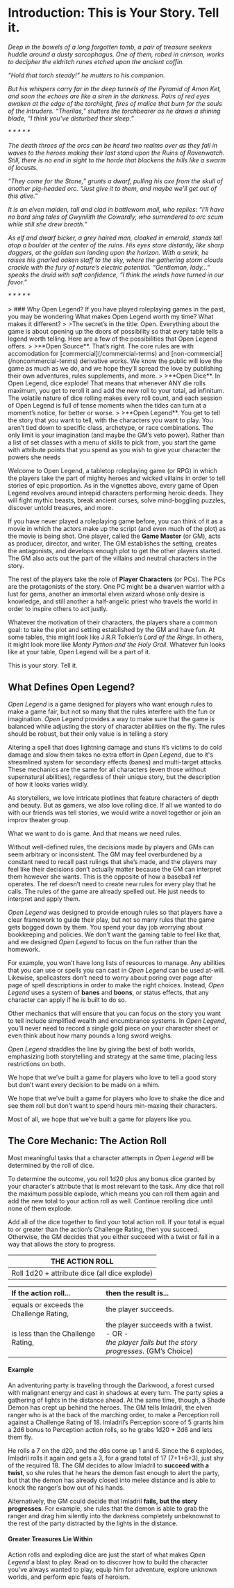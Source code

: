 # Introduction: This is Your Story. Tell it. #

*Deep in the bowels of a long forgotten tomb, a pair of treasure seekers huddle around a dusty sarcophagus. One of them, robed in crimson, works to decipher the eldritch runes etched upon the ancient coffin.*

*“Hold that torch steady!” he mutters to his companion.*

*But his whispers carry far in the deep tunnels of the Pyramid of Amon Ket, and soon the echoes are like a siren in the darkness. Pairs of red eyes awaken at the edge of the torchlight, fires of malice that burn for the souls of the intruders. “Therilas,” stutters the torchbearer as he draws a shining blade, “I think you’ve disturbed their sleep.”*

*\* \* \* \* \**

*The death throes of the orcs can be heard two realms over as they fall in waves to the heroes making their last stand upon the Ruins of Ravenwatch. Still, there is no end in sight to the horde that blackens the hills like a swarm of locusts.*

*“They come for the Stone,” grunts a dwarf, pulling his axe from the skull of another pig-headed orc. “Just give it to them, and maybe we’ll get out of this alive.”*

*It is an elven maiden, tall and clad in battleworn mail, who replies: “I’ll have no bard sing tales of Gwynilith the Cowardly, who surrendered to orc scum while still she drew breath.”*

*As elf and dwarf bicker, a grey haired man, cloaked in emerald, stands tall atop a boulder at the center of the ruins. His eyes stare distantly, like sharp daggers, at the golden sun landing upon the horizon. With a smirk, he raises his gnarled oaken staff to the sky,
where the gathering storm clouds crackle with the fury of nature’s electric potential. “Gentleman, lady…” speaks the druid with soft confidence, “I think the winds have turned in our favor.”*

*\* \* \* \* \**

<div class="sticky-sidebar"></div>
> ### Why Open Legend?
If you have played roleplaying games in the past, you may be wondering What makes Open Legend worth my time? What makes it different?
>
>The secret’s in the title: Open. Everything about the game is about opening up the doors of possibility so that every table tells a legend worth telling. Here are a few of the possibilities that Open Legend offers.
>
>**Open Source**. That’s right. The core rules are with accomodation for [commercial](/commercial-terms) and [non-commercial](/noncommercial-terms) derivative works. We know the public will love the game as much as we do, and we hope they’ll spread the love by publishing their own adventures, rules supplements, and more.
>
>**Open Dice**. In Open Legend, dice explode! That means that whenever ANY die rolls maximum, you get to reroll it and add the new roll to your total, ad infinitum. The volatile nature of dice rolling makes every roll count, and each session of Open Legend is full of tense moments when the tides can turn at a moment’s notice, for better or worse.
>
>**Open Legend**. You get to tell the story that you want to tell, with the characters you want to play. You aren’t tied down to specific class, archetype, or race combinations. The only limit is your imagination (and maybe the GM’s veto power). Rather than a list of set classes with a menu of skills to pick from, you start the game with attribute points that you spend as you wish to give your character the powers she needs

Welcome to Open Legend, a tabletop roleplaying game (or RPG) in which the players take the part of mighty heroes and wicked villains in order to tell stories of epic proportion. As in the vignettes above, every game of Open Legend revolves around intrepid characters performing heroic deeds. They will fight mythic beasts, break ancient curses, solve mind-boggling puzzles, discover untold treasures, and more.

If you have never played a roleplaying game before, you can think of it as a movie in which the actors make up the script (and even much of the plot) as the movie is being shot. One player, called the **Game Master** (or GM), acts as producer, director, and writer. The GM establishes the setting, creates the antagonists, and develops enough plot to get the other players started. The GM also acts out the part of the villains and neutral characters in the story.

The rest of the players take the role of **Player Characters** (or PCs). The PCs are the protagonists of the story. One PC might be a dwarven warrior with a lust for gems, another an immortal elven wizard whose only desire is knowledge, and still another a half-angelic priest who travels the world in order to inspire others to act justly.

Whatever the motivation of their characters, the players share a common goal: to take the plot and setting established by the GM and have fun. At some tables, this might look like J.R.R Tolkien’s *Lord of the Rings*. In others, it might look more like *Monty Python and the Holy Grail*. Whatever fun looks like at your table, Open Legend will be a part of it.

This is your story. Tell it.

## What Defines Open Legend? ##

*Open Legend* is a game designed for players who want enough rules to make a game fair, but not so many that the rules interfere with the fun or imagination. *Open Legend* provides a way to make sure that the game is balanced while adjusting the story of character abilities on the fly. The rules should be robust, but their only value is in telling a story

Altering a spell that does lightning damage and stuns it’s victims to do cold damage and slow them takes no extra effort in *Open Legend*, due to it's streamlined system for secondary effects (banes) and multi-target attacks. These mechanics are the same for all characters (even those without supernatural abilities), regardless of their unique story, but the description of how it looks varies wildly.

As storytellers, we love intricate plotlines that feature characters of depth and beauty. But as gamers, we also love rolling dice. If all we wanted to do with our friends was tell stories, we would write a novel together or join an improv theater group.

What we want to do is game. And that means we need rules.

Without well-defined rules, the decisions made by players and GMs can seem arbitrary or inconsistent. The GM may feel overburdened by a constant need to recall past rulings that she’s made, and the players may feel like their decisions don’t actually matter because the GM can interpret them however she wants. This is the opposite of how a baseball ref operates. The ref doesn’t need to create new rules for every play that he calls. The rules of the game are already spelled out. He just needs to interpret and apply them.

*Open Legend* was designed to provide enough rules so that players have a clear framework to guide their play, but not so many rules that the game gets bogged down by them. You spend your day job worrying about bookkeeping and policies. We don’t want the gaming table to feel like that, and we designed *Open Legend* to focus on the fun rather than the homework.

For example, you won’t have long lists of resources to manage. Any abilities that you can use or spells you can cast in *Open Legend* can be used at-will. Likewise, spellcasters don’t need to worry about poring over page after page of spell descriptions in order to make the right
choices. Instead, *Open Legend* uses a system of **banes** and **boons**, or status effects, that any character can apply if he is built to do so.

Other mechanics that will ensure that you can focus on the story you want to tell include  simplified wealth and encumbrance systems. In *Open Legend*, you’ll never need to record a single gold piece on your character sheet or even think about how many pounds a long sword weighs.

*Open Legend* straddles the line by giving the best of both worlds, emphasizing both storytelling and strategy at the same time, placing less restrictions on both.

We hope that we’ve built a game for players who love to tell a good story but don’t want every decision to be made on a whim.

We hope that we’ve built a game for players who love to shake the dice and see them roll but don’t want to spend hours min-maxing their characters.

Most of all, we hope that we’ve built a game for players like you.

## The Core Mechanic: The Action Roll ##

Most meaningful tasks that a character attempts in *Open Legend* will be determined by the roll of dice.

To determine the outcome, you roll 1d20 plus any bonus dice granted by your character's attribute that is most relevant to the task. Any dice that roll the maximum possible explode, which means you can roll them again and add the new total to your action roll as well. Continue rerolling dice until none of them explode.

Add all of the dice together to find your total action roll. If your total is equal to or greater than the action’s Challenge Rating, then you succeed. Otherwise, the GM decides that you either succeed with a twist or fail in a way that allows the story to progress.

| THE ACTION ROLL |
| :-: |
| Roll 1d20 + attribute dice (all dice explode) |

| If the action roll... | then the result is... |
| :- | :-- |
| equals or exceeds the Challenge Rating, | the player succeeds. |
| is less than the Challenge Rating, | the player succeeds with a twist. <br /> - OR - <br /> *the player fails but the story progresses*. (GM’s Choice) |

#### Example

An adventuring party is traveling through the Darkwood, a forest cursed with malignant energy and cast in shadows at every turn. The party spies a gathering of lights in the distance ahead. At the same time, though, a Shade Demon has crept up behind the heroes. The GM tells Imladril, the elven ranger who is at the back of the marching order, to make a Perception roll against a Challenge Rating of 18. Imladril’s Perception score of 5 grants him a 2d6 bonus to Perception action rolls, so he grabs 1d20 + 2d6 and lets them fly.

He rolls a 7 on the d20, and the d6s come up 1 and 6. Since the 6 explodes, Imladril rolls it again and gets a 3, for a grand total of 17 (7+1+6+3), just shy of the required 18. The GM decides to allow Imladril to **succeed with a twist**, so she rules that he hears the demon fast enough to alert the party, but that the demon has already closed into melee distance and is able to knock the ranger’s bow out of his hands.

Alternatively, the GM could decide that Imladril **fails, but the story progresses**. For example, she rules that the demon is able to grab the ranger and drag him silently into the darkness completely unbeknownst to the rest of the party distracted by the lights in the distance.

#### Greater Treasures Lie Within

Action rolls and exploding dice are just the start of what makes *Open Legend* a blast to play. Read on to discover how to build the character you've always wanted to play, equip him for adventure, explore unknown worlds, and perform epic feats of heroism.
